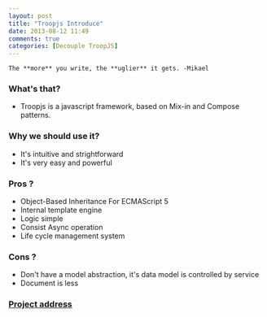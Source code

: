 ```yaml
---
layout: post
title: "Troopjs Introduce"
date: 2013-08-12 11:49
comments: true
categories: [Decouple TroopJS]
---
```

    The **more** you write, the **uglier** it gets. -Mikael
    
### What's that?  
 * Troopjs is a javascript framework, based on Mix-in and Compose patterns.

### Why we should use it?  
 * It's intuitive and strightforward
 * It's very easy and powerful

### Pros ?  

* Object-Based Inheritance For ECMAScript 5
* Internal template engine
* Logic simple 
* Consist Async operation
* Life cycle management system

### Cons ?   

* Don't have a model abstraction, it's data model is controlled by service
* Document is less

### [Project address][1]

[1]: https://github.com/troopjs "TroopJS"